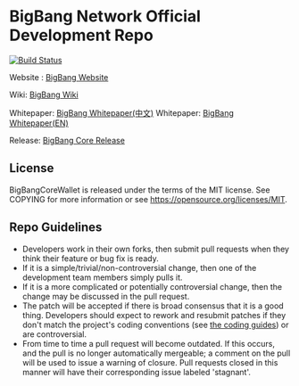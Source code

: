 
# BigBang Network Official Development Repo

[![Build Status](https://travis-ci.com/bigbangcore/BigBang.svg?branch=master)](https://travis-ci.com/bigbangcore/BigBang)

Website : [BigBang Website](https://www.bigbangcore.com)

Wiki: [BigBang Wiki](https://github.com/bigbangcore/BigBang/wiki)

Whitepaper: [BigBang Whitepaper(中文)](https://www.bigbangcore.com/whitepaper/BigBang_Technical_WhitePaper.pdf)
Whitepaper: [BigBang Whitepaper(EN)](https://www.bigbangcore.com/whitepaper/BigBang_Technical_WhitePaper_EN.pdf)

Release: [BigBang Core Release](https://github.com/bigbangcore/BigBang/releases)

## License

BigBangCoreWallet is released under the terms of the MIT license. See COPYING for more information or see <https://opensource.org/licenses/MIT>.

## Repo Guidelines

* Developers work in their own forks, then submit pull requests when they think their feature or bug fix is ready.
* If it is a simple/trivial/non-controversial change, then one of the development team members simply pulls it.
* If it is a more complicated or potentially controversial change, then the change may be discussed in the pull request.
* The patch will be accepted if there is broad consensus that it is a good thing. Developers should expect to rework and resubmit patches if they don't match the project's coding conventions (see [the coding guides](https://github.com/bigbangcore/BigBang/wiki/BigBang-Open-source-Style-Guides)) or are controversial.
* From time to time a pull request will become outdated. If this occurs, and the pull is no longer automatically mergeable; a comment on the pull will be used to issue a warning of closure.  Pull requests closed in this manner will have their corresponding issue labeled 'stagnant'.
